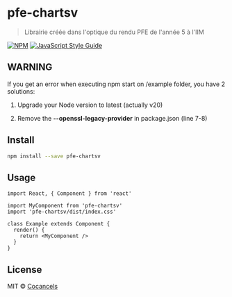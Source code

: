# pfe-chartsv

> Librairie créée dans l&#x27;optique du rendu PFE de l&#x27;année 5 à l&#x27;IIM

[![NPM](https://img.shields.io/npm/v/pfe-chartsv.svg)](https://www.npmjs.com/package/pfe-chartsv) [![JavaScript Style Guide](https://img.shields.io/badge/code_style-standard-brightgreen.svg)](https://standardjs.com)

## WARNING

If you get an error when executing npm start on /example folder, you have 2 solutions:

<ol>
  <li>
    <p>Upgrade your Node version to latest (actually v20)</p>
  </li>
  <li>
    <p>Remove the <strong>--openssl-legacy-provider</strong> in package.json (line 7-8)</p>
  </li>
</ol>

## Install

```bash
npm install --save pfe-chartsv
```

## Usage

```tsx
import React, { Component } from 'react'

import MyComponent from 'pfe-chartsv'
import 'pfe-chartsv/dist/index.css'

class Example extends Component {
  render() {
    return <MyComponent />
  }
}
```

## License

MIT © [Cocancels](https://github.com/Cocancels)
